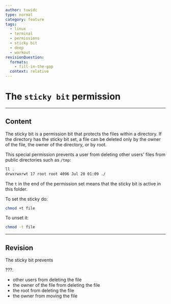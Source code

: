 ```yaml
---
author: tuwidc
type: normal
category: feature
tags:
  - linux
  - terminal
  - permissions
  - sticky bit
  - deep
  - workout
revisionQuestion:
  formats:
    - fill-in-the-gap
  context: relative
---
```


# The `sticky bit` permission


---

## Content

The sticky bit is a permission bit that protects the files within a directory. If the directory has the sticky bit set, a file can be deleted only by the owner of the file, the owner of the directory, or by root.

This special permission prevents a user from deleting other users' files from public directories such as `/tmp`:

```bash
ll .
drwxrwxrwt 17 root root 4096 Jul 20 01:09 ./
```

The `t` in the end of the permission set means that the sticky bit is active in this folder.

To set the sticky do:

```bash
chmod +t file
```

To unset it:

```bash
chmod -t file
```


---

## Revision

The sticky bit prevents

???.

- other users from deleting the file
- the owner of the file from deleting the file
- the root from deleting the file
- the owner from moving the file
